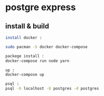 # postgre express

## install & build

```sh
install docker :

sudo pacman -S docker docker-compose

packege install :
docker-compose run node yarn

up :
docker-compose up

psql :
psql -h localhost -U postgres -d postgres
```

